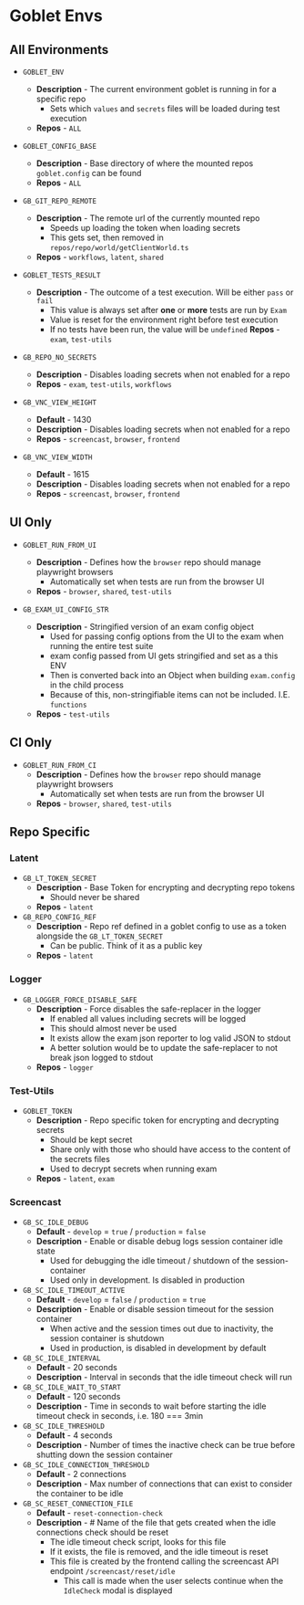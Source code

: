 # Goblet Envs


## All Environments

* `GOBLET_ENV`
  * **Description** - The current environment goblet is running in for a specific repo
    * Sets which `values` and `secrets` files will be loaded during test execution
  * **Repos** - `ALL`

* `GOBLET_CONFIG_BASE`
  * **Description** - Base directory of where the mounted repos `goblet.config` can be found
  * **Repos** - `ALL`

* `GB_GIT_REPO_REMOTE`
  * **Description** - The remote url of the currently mounted repo
    * Speeds up loading the token when loading secrets
    * This gets set, then removed in `repos/repo/world/getClientWorld.ts`
  * **Repos** - `workflows`, `latent`, `shared`


* `GOBLET_TESTS_RESULT`
  * **Description** - The outcome of a test execution. Will be either `pass` or `fail`
    * This value is always set after **one** or **more** tests are run by `Exam`
    * Value is reset for the environment right before test execution
    * If no tests have been run, the value will be `undefined`
  **Repos** - `exam`, `test-utils`


* `GB_REPO_NO_SECRETS`
  * **Description** - Disables loading secrets when not enabled for a repo
  * **Repos** - `exam`, `test-utils`, `workflows`

* `GB_VNC_VIEW_HEIGHT`
  * **Default** - 1430
  * **Description** - Disables loading secrets when not enabled for a repo
  * **Repos** - `screencast`, `browser`, `frontend`

* `GB_VNC_VIEW_WIDTH`
  * **Default** -  1615
  * **Description** - Disables loading secrets when not enabled for a repo
  * **Repos** - `screencast`, `browser`, `frontend`


## UI Only

* `GOBLET_RUN_FROM_UI`
  * **Description** - Defines how the `browser` repo should manage playwright browsers
    * Automatically set when tests are run from the browser UI
  * **Repos** - `browser`, `shared`, `test-utils`

* `GB_EXAM_UI_CONFIG_STR`
  * **Description** - Stringified version of an exam config object
    * Used for passing config options from the UI to the exam when running the entire test suite
    * exam config passed from UI gets stringified and set as a this ENV
    * Then is converted back into an Object when building `exam.config` in the child process
    * Because of this, non-stringifiable items can not be included. I.E. `functions`
  * **Repos** - `test-utils`


## CI Only

* `GOBLET_RUN_FROM_CI`
  * **Description** - Defines how the `browser` repo should manage playwright browsers
    * Automatically set when tests are run from the browser UI
  * **Repos** - `browser`, `shared`, `test-utils`



## Repo Specific

### Latent

* `GB_LT_TOKEN_SECRET`
  * **Description** - Base Token for encrypting and decrypting repo tokens
    * Should never be shared
  * **Repos** - `latent`
* `GB_REPO_CONFIG_REF`
  * **Description** - Repo ref defined in a goblet config to use as a token alongside the `GB_LT_TOKEN_SECRET`
    * Can be public. Think of it as a public key
  * **Repos** - `latent`

### Logger

* `GB_LOGGER_FORCE_DISABLE_SAFE`
  * **Description** - Force disables the safe-replacer in the logger
    * If enabled all values including secrets will be logged
    * This should almost never be used
    * It exists allow the exam json reporter to log valid JSON to stdout
    * A better solution would be to update the safe-replacer to not break json logged to stdout
  * **Repos** - `logger`


### Test-Utils

* `GOBLET_TOKEN`
  * **Description** - Repo specific token for encrypting and decrypting secrets
    * Should be kept secret
    * Share only with those who should have access to the content of the secrets files
    * Used to decrypt secrets when running exam
  * **Repos** - `latent`, `exam`


### Screencast

* `GB_SC_IDLE_DEBUG`
  * **Default** - `develop` = `true` / `production` = `false`
  * **Description** - Enable or disable debug logs session container idle state
    * Used for debugging the idle timeout / shutdown of the session-container
    * Used only in development. Is disabled in production
* `GB_SC_IDLE_TIMEOUT_ACTIVE`
  * **Default** - `develop` = `false` / `production` = `true`
  * **Description** - Enable or disable session timeout for the session container
    * When active and the session times out due to inactivity, the session container is shutdown
    * Used in production, is disabled in development by default
* `GB_SC_IDLE_INTERVAL`
  * **Default** - 20 seconds
  * **Description** - Interval in seconds that the idle timeout check will run
* `GB_SC_IDLE_WAIT_TO_START`
  * **Default** - 120 seconds
  * **Description** - Time in seconds to wait before starting the idle timeout check in seconds, i.e. 180 === 3min
* `GB_SC_IDLE_THRESHOLD`
  * **Default** - 4 seconds
  * **Description** - Number of times the inactive check can be true before shutting down the session container
* `GB_SC_IDLE_CONNECTION_THRESHOLD`
  * **Default** - 2 connections
  * **Description** - Max number of connections that can exist to consider the container to be idle
* `GB_SC_RESET_CONNECTION_FILE`
  * **Default** - `reset-connection-check`
  * **Description** - # Name of the file that gets created when the idle connections check should be reset
    * The idle timeout check script, looks for this file
    * If it exists, the file is removed, and the idle timeout is reset
    * This file is created by the frontend calling the screencast API endpoint `/screencast/reset/idle`
      * This call is made when the user selects continue when the `IdleCheck` modal is displayed

